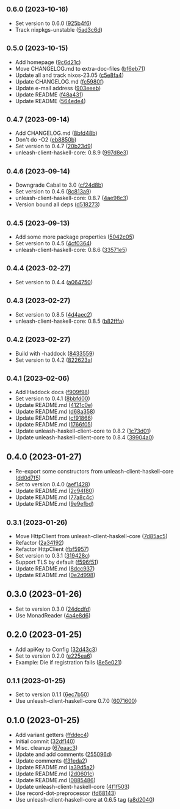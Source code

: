 ## <small>0.6.0 (2023-10-16)</small>

* Set version to 0.6.0 ([925b4f6](https://github.com/finn-no/unleash-client-haskell/commit/925b4f6))
* Track nixpkgs-unstable ([5ad3c6d](https://github.com/finn-no/unleash-client-haskell/commit/5ad3c6d))



## <small>0.5.0 (2023-10-15)</small>

* Add homepage ([9c6d21c](https://github.com/finn-no/unleash-client-haskell/commit/9c6d21c))
* Move CHANGELOG.md to extra-doc-files ([bf6eb71](https://github.com/finn-no/unleash-client-haskell/commit/bf6eb71))
* Update all and track nixos-23.05 ([c5e8fa4](https://github.com/finn-no/unleash-client-haskell/commit/c5e8fa4))
* Update CHANGELOG.md ([fc5980f](https://github.com/finn-no/unleash-client-haskell/commit/fc5980f))
* Update e-mail address ([903eeeb](https://github.com/finn-no/unleash-client-haskell/commit/903eeeb))
* Update README ([f48a431](https://github.com/finn-no/unleash-client-haskell/commit/f48a431))
* Update README ([564ede4](https://github.com/finn-no/unleash-client-haskell/commit/564ede4))



## <small>0.4.7 (2023-09-14)</small>

* Add CHANGELOG.md ([8bfd48b](https://github.com/finn-no/unleash-client-haskell/commit/8bfd48b))
* Don't do -O2 ([eb8850b](https://github.com/finn-no/unleash-client-haskell/commit/eb8850b))
* Set version to 0.4.7 ([20b23d9](https://github.com/finn-no/unleash-client-haskell/commit/20b23d9))
* unleash-client-haskell-core: 0.8.9 ([997d8e3](https://github.com/finn-no/unleash-client-haskell/commit/997d8e3))



## <small>0.4.6 (2023-09-14)</small>

* Downgrade Cabal to 3.0 ([cf24d8b](https://github.com/finn-no/unleash-client-haskell/commit/cf24d8b))
* Set version to 0.4.6 ([8c813a9](https://github.com/finn-no/unleash-client-haskell/commit/8c813a9))
* unleash-client-haskell-core: 0.8.7 ([4ae98c3](https://github.com/finn-no/unleash-client-haskell/commit/4ae98c3))
* Version bound all deps ([d518273](https://github.com/finn-no/unleash-client-haskell/commit/d518273))



## <small>0.4.5 (2023-09-13)</small>

* Add some more package properties ([5042c05](https://github.com/finn-no/unleash-client-haskell/commit/5042c05))
* Set version to 0.4.5 ([4cf0364](https://github.com/finn-no/unleash-client-haskell/commit/4cf0364))
* unleash-client-haskell-core: 0.8.6 ([33571e5](https://github.com/finn-no/unleash-client-haskell/commit/33571e5))



## <small>0.4.4 (2023-02-27)</small>

* Set version to 0.4.4 ([a064750](https://github.com/finn-no/unleash-client-haskell/commit/a064750))



## <small>0.4.3 (2023-02-27)</small>

* Set version to 0.8.5 ([4d4aec2](https://github.com/finn-no/unleash-client-haskell/commit/4d4aec2))
* unleash-client-haskell-core: 0.8.5 ([b82fffa](https://github.com/finn-no/unleash-client-haskell/commit/b82fffa))



## <small>0.4.2 (2023-02-27)</small>

* Build with -haddock ([8433559](https://github.com/finn-no/unleash-client-haskell/commit/8433559))
* Set version to 0.4.2 ([822623a](https://github.com/finn-no/unleash-client-haskell/commit/822623a))



## <small>0.4.1 (2023-02-06)</small>

* Add Haddock docs ([f909f98](https://github.com/finn-no/unleash-client-haskell/commit/f909f98))
* Set version to 0.4.1 ([8bbfd00](https://github.com/finn-no/unleash-client-haskell/commit/8bbfd00))
* Update README.md ([4121c0e](https://github.com/finn-no/unleash-client-haskell/commit/4121c0e))
* Update README.md ([d68a358](https://github.com/finn-no/unleash-client-haskell/commit/d68a358))
* Update README.md ([cf91866](https://github.com/finn-no/unleash-client-haskell/commit/cf91866))
* Update README.md ([1766f05](https://github.com/finn-no/unleash-client-haskell/commit/1766f05))
* Update unleash-haskell-client-core to 0.8.2 ([1c73d01](https://github.com/finn-no/unleash-client-haskell/commit/1c73d01))
* Update unleash-haskell-client-core to 0.8.4 ([39904a0](https://github.com/finn-no/unleash-client-haskell/commit/39904a0))



## 0.4.0 (2023-01-27)

* Re-export some constructors from unleash-client-haskell-core ([dd0d7f5](https://github.com/finn-no/unleash-client-haskell/commit/dd0d7f5))
* Set to version 0.4.0 ([aef1428](https://github.com/finn-no/unleash-client-haskell/commit/aef1428))
* Update README.md ([2c94f80](https://github.com/finn-no/unleash-client-haskell/commit/2c94f80))
* Update README.md ([77a8c4c](https://github.com/finn-no/unleash-client-haskell/commit/77a8c4c))
* Update README.md ([9e9efbd](https://github.com/finn-no/unleash-client-haskell/commit/9e9efbd))



## <small>0.3.1 (2023-01-26)</small>

* Move HttpClient from unleash-client-haskell-core ([7d85ac5](https://github.com/finn-no/unleash-client-haskell/commit/7d85ac5))
* Refactor ([2a34192](https://github.com/finn-no/unleash-client-haskell/commit/2a34192))
* Refactor HttpClient ([fbf5957](https://github.com/finn-no/unleash-client-haskell/commit/fbf5957))
* Set version to 0.3.1 ([319428c](https://github.com/finn-no/unleash-client-haskell/commit/319428c))
* Support TLS by default ([f596f51](https://github.com/finn-no/unleash-client-haskell/commit/f596f51))
* Update README.md ([8dcc937](https://github.com/finn-no/unleash-client-haskell/commit/8dcc937))
* Update README.md ([0e2d998](https://github.com/finn-no/unleash-client-haskell/commit/0e2d998))



## 0.3.0 (2023-01-26)

* Set to version 0.3.0 ([24dcdfd](https://github.com/finn-no/unleash-client-haskell/commit/24dcdfd))
* Use MonadReader ([4a4e8d6](https://github.com/finn-no/unleash-client-haskell/commit/4a4e8d6))



## 0.2.0 (2023-01-25)

* Add apiKey to Config ([32d43c3](https://github.com/finn-no/unleash-client-haskell/commit/32d43c3))
* Set to version 0.2.0 ([e225ea6](https://github.com/finn-no/unleash-client-haskell/commit/e225ea6))
* Example: Die if registration fails ([8e5e021](https://github.com/finn-no/unleash-client-haskell/commit/8e5e021))



## <small>0.1.1 (2023-01-25)</small>

* Set to version 0.1.1 ([6ec7b50](https://github.com/finn-no/unleash-client-haskell/commit/6ec7b50))
* Use unleash-client-haskell-core 0.7.0 ([6071600](https://github.com/finn-no/unleash-client-haskell/commit/6071600))



## 0.1.0 (2023-01-25)

* Add variant getters ([ffddec4](https://github.com/finn-no/unleash-client-haskell/commit/ffddec4))
* Initial commit ([32df140](https://github.com/finn-no/unleash-client-haskell/commit/32df140))
* Misc. cleanup ([67eaac3](https://github.com/finn-no/unleash-client-haskell/commit/67eaac3))
* Update and add comments ([255096d](https://github.com/finn-no/unleash-client-haskell/commit/255096d))
* Update comments ([f31eda2](https://github.com/finn-no/unleash-client-haskell/commit/f31eda2))
* Update README.md ([a39d5a2](https://github.com/finn-no/unleash-client-haskell/commit/a39d5a2))
* Update README.md ([2d0601c](https://github.com/finn-no/unleash-client-haskell/commit/2d0601c))
* Update README.md ([0885486](https://github.com/finn-no/unleash-client-haskell/commit/0885486))
* Update unleash-client-haskell-core ([4f1f503](https://github.com/finn-no/unleash-client-haskell/commit/4f1f503))
* Use record-dot-preprocessor ([fd68143](https://github.com/finn-no/unleash-client-haskell/commit/fd68143))
* Use unleash-client-haskell-core at 0.6.5 tag ([a8d2040](https://github.com/finn-no/unleash-client-haskell/commit/a8d2040))

